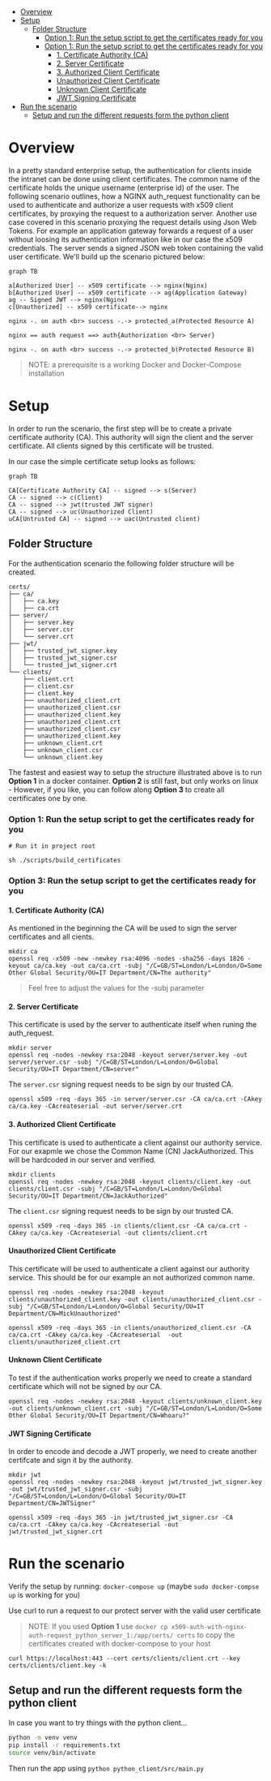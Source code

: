 - [Overview](#overview)
- [Setup](#setup)
  - [Folder Structure](#folder-structure)
    - [Option 1: Run the setup script to get the certificates ready for you](#option-1-run-the-setup-script-to-get-the-certificates-ready-for-you)
    - [Option 1: Run the setup script to get the certificates ready for you](#option-1-run-the-setup-script-to-get-the-certificates-ready-for-you-1)
      - [1. Certificate Authority (CA)](#1-certificate-authority-ca)
      - [2. Server Certificate](#2-server-certificate)
      - [3. Authorized Client Certificate](#3-authorized-client-certificate)
      - [Unauthorized Client Certificate](#unauthorized-client-certificate)
      - [Unknown Client Certificate](#unknown-client-certificate)
      - [JWT Signing Certificate](#jwt-signing-certificate)
- [Run the scenario](#run-the-scenario)
  - [Setup and run the different requests form the python client](#setup-and-run-the-different-requests-form-the-python-client)


# Overview
In a pretty standard enterprise setup, the authentication for clients inside the intranet can be done using client certificates. The common name of the certificate holds the unique username (enterprise id) of the user. The following scenario outlines, how a NGINX auth_request functionality can be used to authenticate and authorize a user requests with x509 client certificates, by proxying the request to a authorization server. Another use case covered in this scenario proxying the request details using Json Web Tokens. For example an application gateway forwards a request of a user without loosing its authentication information like in our case the x509 credentials. The server sends a signed JSON web token containing the valid user certificate. We'll build up the scenario pictured below: 

``` mermaid
graph TB

a[Authorized User] -- x509 certificate --> nginx(Nginx)
b[Authorized User] -- x509 certificate --> ag(Application Gateway)
ag -- Signed JWT --> nginx(Nginx)
c[Unauthorized] -- x509 certificate--> nginx

nginx -. on auth <br> success -.-> protected_a(Protected Resource A)

nginx == auth request ==> auth{Authorization <br> Server} 

nginx -. on auth <br> success -.-> protected_b(Protected Resource B)
```


> NOTE: a prerequisite is a working Docker and Docker-Compose installation

# Setup

In order to run the scenario, the first step will be to create a private certificate authority (CA). This authority will sign the client and the server certificate. All clients signed by this certificate will be trusted.

In our case the simple certificate setup looks as follows:


``` mermaid
graph TB

CA[Certificate Authority CA] -- signed --> s(Server)
CA -- signed --> c(Client)
CA -- signed --> jwt(trusted JWT signer)
CA -- signed --> uc(Unauthorized Client)
uCA[Untrusted CA] -- signed --> uac(Untrusted client)

```


## Folder Structure
For the authentication scenario the following folder structure will be created. 

    certs/
    ├── ca/
    │   ├── ca.key
    │   ├── ca.crt
    ├── server/
    │   ├── server.key
    │   ├── server.csr
    │   └── server.crt
    ├── jwt/
    │   ├── trusted_jwt_signer.key
    │   ├── trusted_jwt_signer.csr
    │   └── trusted_jwt_signer.crt
    └── clients/
        ├── client.crt
        ├── client.csr
        ├── client.key
        ├── unauthorized_client.crt
        ├── unauthorized_client.csr
        ├── unauthorized_client.key
        ├── unauthorized_client.crt
        ├── unauthorized_client.csr
        ├── unauthorized_client.key
        ├── unknown_client.crt
        ├── unknown_client.csr
        └── unknown_client.key


The fastest and easiest way to setup the structure illustrated above is to run **Option 1** in a docker container. **Option 2** is still fast, but only works on linux - However, if you like, you can follow along **Option 3** to create all certificates one by one.

### Option 1: Run the setup script to get the certificates ready for you
```
# Run it in project root

sh ./scripts/build_certificates
```


### Option 3: Run the setup script to get the certificates ready for you

#### 1. Certificate Authority (CA)

As mentioned in the beginning the CA will be used to sign the server certificates and all cients.

```
mkdir ca
openssl req -x509 -new -newkey rsa:4096 -nodes -sha256 -days 1826 -keyout ca/ca.key -out ca/ca.crt -subj "/C=GB/ST=London/L=London/O=Some Other Global Security/OU=IT Department/CN=The authority"
```
> Feel free to adjust the values for the -subj parameter

#### 2. Server Certificate

This certificate is used by the server to authenticate itself when runing the auth_request. 

```
mkdir server
openssl req -nodes -newkey rsa:2048 -keyout server/server.key -out server/server.csr -subj "/C=GB/ST=London/L=London/O=Global Security/OU=IT Department/CN=server"
```

The `server.csr` signing request needs to be sign by our trusted CA.

```
openssl x509 -req -days 365 -in server/server.csr -CA ca/ca.crt -CAkey ca/ca.key -CAcreateserial -out server/server.crt
```

#### 3. Authorized Client Certificate

This certificate is used to authenticate a client against our authority service. For our exapmle we chose the Common Name (CN) JackAuthorized. This will be hardcoded in our server and verified.

```
mkdir clients
openssl req -nodes -newkey rsa:2048 -keyout clients/client.key -out clients/client.csr -subj "/C=GB/ST=London/L=London/O=Global Security/OU=IT Department/CN=JackAuthorized"
```

The `client.csr` signing request needs to be sign by our trusted CA.

```
openssl x509 -req -days 365 -in clients/client.csr -CA ca/ca.crt -CAkey ca/ca.key -CAcreateserial -out clients/client.crt
```

#### Unauthorized Client Certificate

This certificate will be used to authenticate a client against our authority service. This should be for our example an not authorized common name.

```
openssl req -nodes -newkey rsa:2048 -keyout clients/unauthorized_client.key -out clients/unauthorized_client.csr -subj "/C=GB/ST=London/L=London/O=Global Security/OU=IT Department/CN=MickUnauthorized"
```

```
openssl x509 -req -days 365 -in clients/unauthorized_client.csr -CA ca/ca.crt -CAkey ca/ca.key -CAcreateserial  -out clients/unauthorized_client.crt
```

#### Unknown Client Certificate

To test if the authentication works properly we need to create a standard certificate which will not be signed by our CA.

```
openssl req -nodes -newkey rsa:2048 -keyout clients/unknown_client.key -out clients/unknown_client.crt -subj "/C=GB/ST=London/L=London/O=Some Other Global Security/OU=IT Department/CN=Whoaru?"
```

#### JWT Signing Certificate 

In order to encode and decode a JWT properly, we need to create another certifcate and sign it by the authority.

```
mkdir jwt
openssl req -nodes -newkey rsa:2048 -keyout jwt/trusted_jwt_signer.key -out jwt/trusted_jwt_signer.csr -subj "/C=GB/ST=London/L=London/O=Global Security/OU=IT Department/CN=JWTSigner"
```

```
openssl x509 -req -days 365 -in jwt/trusted_jwt_signer.csr -CA ca/ca.crt -CAkey ca/ca.key -CAcreateserial -out jwt/trusted_jwt_signer.crt
```

# Run the scenario

Verify the setup by running: `docker-compose up` (maybe `sudo docker-compse up` is working for you)

Use curl to run a request to our protect server with the valid user certificate
> NOTE: If you used **Option 1** use `docker cp x509-auth-with-nginx-auth-request_python_server_1:/app/certs/ certs` to copy the certificates created with docker-compose to your host 

`curl https://localhost:443 --cert certs/clients/client.crt --key certs/clients/client.key -k`


## Setup and run the different requests form the python client 
In case you want to try things with the python client...  

```bash
python -m venv venv
pip install -r requirements.txt
source venv/bin/activate
```

Then run the app using `python python_client/src/main.py`





